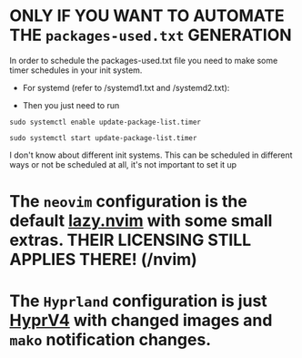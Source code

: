 # ONLY IF YOU WANT TO AUTOMATE THE `packages-used.txt` GENERATION

In order to schedule the packages-used.txt file you need to make some timer schedules in your init system.

- For systemd (refer to /systemd1.txt and /systemd2.txt):

- Then you just need to run

`sudo systemctl enable update-package-list.timer`

`sudo systemctl start update-package-list.timer`

I don't know about different init systems. This can be scheduled in different ways or not be scheduled at all, it's not important to set it up 

# The `neovim` configuration is the default [lazy.nvim](https://github.com/LazyVim/LazyVim) with some small extras. THEIR LICENSING STILL APPLIES THERE! (/nvim)

# The `Hyprland` configuration is just [HyprV4](https://github.com/soldoestech/hyprv4) with changed images and `mako` notification changes.
